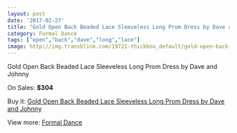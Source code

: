 ```yaml
---
layout: post
date: '2017-02-27'
title: "Gold Open Back Beaded Lace Sleeveless Long Prom Dress by Dave and Johnny"
category: Formal Dance
tags: ["open","back","dave","long","lace"]
image: http://img.transblink.com/19721-thickbox_default/gold-open-back-beaded-lace-sleeveless-long-prom-dress-by-dave-and-johnny.jpg
---
```

Gold Open Back Beaded Lace Sleeveless Long Prom Dress by Dave and Johnny

On Sales: **$304**
<a href="https://www.transblink.com/en/formal-dance/6210-gold-open-back-beaded-lace-sleeveless-long-prom-dress-by-dave-and-johnny.html"><amp-img layout="responsive" width="600" height="600" src="//img.transblink.com/19721-thickbox_default/gold-open-back-beaded-lace-sleeveless-long-prom-dress-by-dave-and-johnny.jpg" alt="Gold Open Back Beaded Lace Sleeveless Long Prom Dress by Dave and Johnny 0" /></a>
<a href="https://www.transblink.com/en/formal-dance/6210-gold-open-back-beaded-lace-sleeveless-long-prom-dress-by-dave-and-johnny.html"><amp-img layout="responsive" width="600" height="600" src="//img.transblink.com/19723-thickbox_default/gold-open-back-beaded-lace-sleeveless-long-prom-dress-by-dave-and-johnny.jpg" alt="Gold Open Back Beaded Lace Sleeveless Long Prom Dress by Dave and Johnny 1" /></a>
<a href="https://www.transblink.com/en/formal-dance/6210-gold-open-back-beaded-lace-sleeveless-long-prom-dress-by-dave-and-johnny.html"><amp-img layout="responsive" width="600" height="600" src="//img.transblink.com/19722-thickbox_default/gold-open-back-beaded-lace-sleeveless-long-prom-dress-by-dave-and-johnny.jpg" alt="Gold Open Back Beaded Lace Sleeveless Long Prom Dress by Dave and Johnny 2" /></a>

Buy it: [Gold Open Back Beaded Lace Sleeveless Long Prom Dress by Dave and Johnny](https://www.transblink.com/en/formal-dance/6210-gold-open-back-beaded-lace-sleeveless-long-prom-dress-by-dave-and-johnny.html "Gold Open Back Beaded Lace Sleeveless Long Prom Dress by Dave and Johnny")

View more: [Formal Dance](https://www.transblink.com/en/6-formal-dance "Formal Dance")